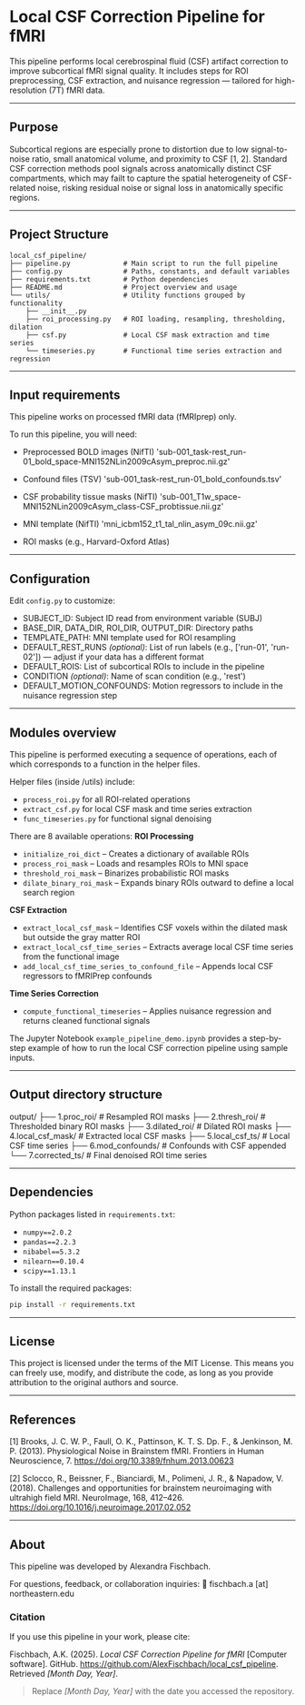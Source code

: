 # Local CSF Correction Pipeline for fMRI

This pipeline performs local cerebrospinal fluid (CSF) artifact correction to improve subcortical fMRI signal quality. It includes steps for ROI preprocessing, CSF extraction, and nuisance regression — tailored for high-resolution (7T) fMRI data.

--- 
## Purpose
Subcortical regions are especially prone to distortion due to low signal-to-noise ratio, small anatomical volume, and proximity to CSF [1, 2]. Standard CSF correction methods pool signals across anatomically distinct CSF compartments, which may failt to capture the spatial heterogeneity of CSF-related noise, risking residual noise or signal loss in anatomically specific regions.

---
## Project Structure
```
local_csf_pipeline/
├── pipeline.py             # Main script to run the full pipeline
├── config.py               # Paths, constants, and default variables
├── requirements.txt        # Python dependencies
├── README.md               # Project overview and usage
└── utils/                  # Utility functions grouped by functionality
    ├── __init__.py
    ├── roi_processing.py   # ROI loading, resampling, thresholding, dilation
    ├── csf.py              # Local CSF mask extraction and time series
    └── timeseries.py       # Functional time series extraction and regression
```
--- 
## Input requirements
This pipeline works on processed fMRI data (fMRIprep) only.

To run this pipeline, you will need:

- Preprocessed BOLD images (NifTI)
    'sub-001_task-rest_run-01_bold_space-MNI152NLin2009cAsym_preproc.nii.gz'

- Confound files (TSV) 
    'sub-001_task-rest_run-01_bold_confounds.tsv'

- CSF probability tissue masks (NifTI)
    'sub-001_T1w_space-MNI152NLin2009cAsym_class-CSF_probtissue.nii.gz'

- MNI template (NifTI)
    'mni_icbm152_t1_tal_nlin_asym_09c.nii.gz'

- ROI masks (e.g., Harvard-Oxford Atlas)


---
## Configuration 
Edit `config.py` to customize:
- SUBJECT_ID: Subject ID read from environment variable (SUBJ)
- BASE_DIR, DATA_DIR, ROI_DIR, OUTPUT_DIR: Directory paths
- TEMPLATE_PATH: MNI template used for ROI resampling
- DEFAULT_REST_RUNS *(optional)*: List of run labels (e.g., ['run-01', 'run-02']) — adjust if your data has a different format
- DEFAULT_ROIS: List of subcortical ROIs to include in the pipeline
- CONDITION *(optional)*: Name of scan condition (e.g., 'rest')
- DEFAULT_MOTION_CONFOUNDS: Motion regressors to include in the nuisance regression step

---
## Modules overview
This pipeline is performed executing a sequence of operations, each of which corresponds to a function in the helper files.

Helper files (inside /utils) include:
- `process_roi.py` for all ROI-related operations
- `extract_csf.py` for local CSF mask and time series extraction
- `func_timeseries.py` for functional signal denoising

There are 8 available operations:
**ROI Processing**
- `initialize_roi_dict` – Creates a dictionary of available ROIs
- `process_roi_mask` – Loads and resamples ROIs to MNI space
- `threshold_roi_mask` – Binarizes probabilistic ROI masks
- `dilate_binary_roi_mask` – Expands binary ROIs outward to define a local search region

**CSF Extraction**
- `extract_local_csf_mask` – Identifies CSF voxels within the dilated mask but outside the gray matter ROI
- `extract_local_csf_time_series` – Extracts average local CSF time series from the functional image
- `add_local_csf_time_series_to_confound_file` – Appends local CSF regressors to fMRIPrep confounds

**Time Series Correction**
- `compute_functional_timeseries` – Applies nuisance regression and returns cleaned functional signals


The Jupyter Notebook `example_pipeline_demo.ipynb` provides a step-by-step example of how to run the local CSF correction pipeline using sample inputs.

---
## Output directory structure
output/ ├── 1.proc_roi/ # Resampled ROI masks ├── 2.thresh_roi/ # Thresholded binary ROI masks ├── 3.dilated_roi/ # Dilated ROI masks ├── 4.local_csf_mask/ # Extracted local CSF masks ├── 5.local_csf_ts/ # Local CSF time series ├── 6.mod_confounds/ # Confounds with CSF appended └── 7.corrected_ts/ # Final denoised ROI time series

---
## Dependencies
Python packages listed in `requirements.txt`:

- `numpy==2.0.2`
- `pandas==2.2.3`
- `nibabel==5.3.2`
- `nilearn==0.10.4`
- `scipy==1.13.1`

To install the required packages:
```bash
pip install -r requirements.txt
```
---
## License 
This project is licensed under the terms of the MIT License. This means you can freely use, modify, and distribute the code, as long as you provide attribution to the original authors and source.

---
## References 
[1] Brooks, J. C. W. P., Faull, O. K., Pattinson, K. T. S. Dp. F., & Jenkinson, M. P. (2013). Physiological Noise in Brainstem fMRI. Frontiers in Human Neuroscience, 7. https://doi.org/10.3389/fnhum.2013.00623

[2] Sclocco, R., Beissner, F., Bianciardi, M., Polimeni, J. R., & Napadow, V. (2018). Challenges and opportunities for brainstem neuroimaging with ultrahigh field MRI. NeuroImage, 168, 412–426. https://doi.org/10.1016/j.neuroimage.2017.02.052

---
## About 
This pipeline was developed by Alexandra Fischbach.

For questions, feedback, or collaboration inquiries: 📧 fischbach.a [at] northeastern.edu

### Citation 
If you use this pipeline in your work, please cite:

Fischbach, A.K. (2025). *Local CSF Correction Pipeline for fMRI* [Computer software]. GitHub. https://github.com/AlexFischbach/local_csf_pipeline. Retrieved *[Month Day, Year]*.
> Replace *[Month Day, Year]* with the date you accessed the repository.
